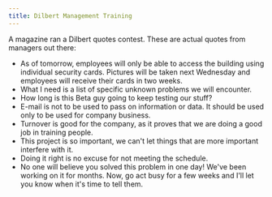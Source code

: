 ```yaml
---
title: Dilbert Management Training
---
```


A magazine ran a Dilbert quotes contest. These are actual quotes from managers out there:

* As of tomorrow, employees will only be able to access the building using individual security cards. Pictures will be taken next Wednesday and employees will receive their cards in two weeks.
* What I need is a list of specific unknown problems we will encounter.
* How long is this Beta guy going to keep testing our stuff?
* E-mail is not to be used to pass on information or data. It should be used only to be used for company business.
* Turnover is good for the company, as it proves that we are doing a good job in training people.
* This project is so important, we can't let things that are more important interfere with it.
* Doing it right is no excuse for not meeting the schedule.
* No one will believe you solved this problem in one day! We've been working on it for months. Now, go act busy for a few weeks and I'll let you know when it's time to tell them.

